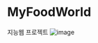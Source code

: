 # MyFoodWorld
지능웹 프로젝트
![image](https://user-images.githubusercontent.com/56528404/205445019-fd451f34-c7cd-4fe0-82c5-63aa094b0632.png)
